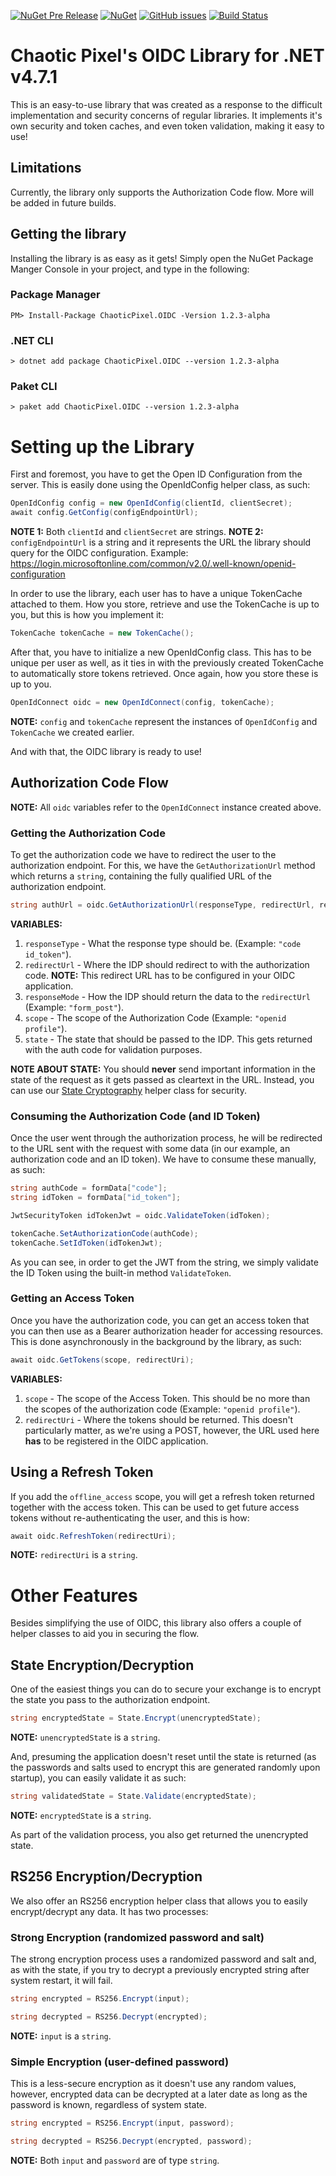 [![NuGet Pre Release](https://img.shields.io/nuget/vpre/ChaoticPixel.OIDC.svg?style=flat-square)](https://www.nuget.org/packages/ChaoticPixel.OIDC)
[![NuGet](https://img.shields.io/nuget/dt/ChaoticPixel.OIDC.svg?style=flat-square)](https://www.nuget.org/packages/ChaoticPixel.OIDC)
[![GitHub issues](https://img.shields.io/github/issues/AndreiiiH/oidc-net-library.svg?style=flat-square)](https://github.com/AndreiiiH/oidc-net-library/issues)
[![Build Status](https://travis-ci.org/AndreiiiH/oidc-net-library.svg?branch=master&style=flat-square)](https://travis-ci.org/AndreiiiH/oidc-net-library)

# Chaotic Pixel's OIDC Library for .NET v4.7.1

This is an easy-to-use library that was created as a response to the difficult implementation and security concerns of regular libraries. It implements it's own security and token caches, and even token validation, making it easy to use!

## Limitations

Currently, the library only supports the Authorization Code flow. More will be added in future builds.

## Getting the library

Installing the library is as easy as it gets! Simply open the NuGet Package Manger Console in your project, and type in the following:

### Package Manager
```
PM> Install-Package ChaoticPixel.OIDC -Version 1.2.3-alpha 
```

### .NET CLI
```
> dotnet add package ChaoticPixel.OIDC --version 1.2.3-alpha 
```

### Paket CLI
```
> paket add ChaoticPixel.OIDC --version 1.2.3-alpha 
```

# Setting up the Library

First and foremost, you have to get the Open ID Configuration from the server. This is easily done using the OpenIdConfig helper class, as such:
```csharp
OpenIdConfig config = new OpenIdConfig(clientId, clientSecret);
await config.GetConfig(configEndpointUrl);
```
__NOTE 1:__ Both `clientId` and `clientSecret` are strings.
__NOTE 2:__ `configEndpointUrl` is a string and it represents the URL the library should query for the OIDC configuration. Example: https://login.microsoftonline.com/common/v2.0/.well-known/openid-configuration

In order to use the library, each user has to have a unique TokenCache attached to them. How you store, retrieve and use the TokenCache is up to you, but this is how you implement it:

```csharp
TokenCache tokenCache = new TokenCache();
```

After that, you have to initialize a new OpenIdConfig class. This has to be unique per user as well, as it ties in with the previously created TokenCache to automatically store tokens retrieved. Once again, how you store these is up to you.

```csharp
OpenIdConnect oidc = new OpenIdConnect(config, tokenCache);
```
__NOTE:__ `config` and `tokenCache` represent the instances of `OpenIdConfig` and `TokenCache` we created earlier.

And with that, the OIDC library is ready to use!

## Authorization Code Flow

__NOTE:__ All `oidc` variables refer to the `OpenIdConnect` instance created above.

### Getting the Authorization Code

To get the authorization code we have to redirect the user to the authorization endpoint. For this, we have the `GetAuthorizationUrl` method which returns a `string`, containing the fully qualified URL of the authorization endpoint.

```csharp
string authUrl = oidc.GetAuthorizationUrl(responseType, redirectUrl, responseMode, scope, state);
```

__VARIABLES:__
1. `responseType` - What the response type should be. (Example: `"code id_token"`).
2. `redirectUrl` - Where the IDP should redirect to with the authorization code. __NOTE:__ This redirect URL has to be configured in your OIDC application.
3. `responseMode` - How the IDP should return the data to the `redirectUrl` (Example: `"form_post"`).
4. `scope` - The scope of the Authorization Code (Example: `"openid profile"`).
5. `state` - The state that should be passed to the IDP. This gets returned with the auth code for validation purposes.

__NOTE ABOUT STATE:__ You should __never__ send important information in the state of the request as it gets passed as cleartext in the URL. Instead, you can use our [State Cryptography](https://github.com/AndreiiiH/oidc-net-library#state-encryptiondecryption) helper class for security.

### Consuming the Authorization Code (and ID Token)

Once the user went through the authorization process, he will be redirected to the URL sent with the request with some data (in our example, an authorization code and an ID token). We have to consume these manually, as such:

```csharp
string authCode = formData["code"];
string idToken = formData["id_token"];

JwtSecurityToken idTokenJwt = oidc.ValidateToken(idToken);

tokenCache.SetAuthorizationCode(authCode);
tokenCache.SetIdToken(idTokenJwt);
```

As you can see, in order to get the JWT from the string, we simply validate the ID Token using the built-in method `ValidateToken`.

### Getting an Access Token

Once you have the authorization code, you can get an access token that you can then use as a Bearer authorization header for accessing resources. This is done asynchronously in the background by the library, as such:

```csharp
await oidc.GetTokens(scope, redirectUri);
```

__VARIABLES:__
1. `scope` - The scope of the Access Token. This should be no more than the scopes of the authorization code (Example: `"openid profile"`).
2. `redirectUri` - Where the tokens should be returned. This doesn't particularly matter, as we're using a POST, however, the URL used here __has__ to be registered in the OIDC application.

## Using a Refresh Token

If you add the `offline_access` scope, you will get a refresh token returned together with the access token. This can be used to get future access tokens without re-authenticating the user, and this is how:

```csharp
await oidc.RefreshToken(redirectUri);
```
__NOTE:__ `redirectUri` is a `string`.

# Other Features

Besides simplifying the use of OIDC, this library also offers a couple of helper classes to aid you in securing the flow.

## State Encryption/Decryption

One of the easiest things you can do to secure your exchange is to encrypt the state you pass to the authorization endpoint.

```csharp
string encryptedState = State.Encrypt(unencryptedState);
```
__NOTE:__ `unencryptedState` is a `string`.

And, presuming the application doesn't reset until the state is returned (as the passwords and salts used to encrypt this are generated randomly upon startup), you can easily validate it as such:

```csharp
string validatedState = State.Validate(encryptedState);
```
__NOTE:__ `encryptedState` is a `string`.

As part of the validation process, you also get returned the unencrypted state.

## RS256 Encryption/Decryption

We also offer an RS256 encryption helper class that allows you to easily encrypt/decrypt any data. It has two processes:

### Strong Encryption (randomized password and salt)

The strong encryption process uses a randomized password and salt and, as with the state, if you try to decrypt a previously encrypted string after system restart, it will fail.

```csharp
string encrypted = RS256.Encrypt(input);

string decrypted = RS256.Decrypt(encrypted);
```
__NOTE:__ `input` is a `string`.

### Simple Encryption (user-defined password)

This is a less-secure encryption as it doesn't use any random values, however, encrypted data can be decrypted at a later date as long as the password is known, regardless of system state.

```csharp
string encrypted = RS256.Encrypt(input, password);

string decrypted = RS256.Decrypt(encrypted, password);
```
__NOTE:__ Both `input` and `password` are of type `string`.